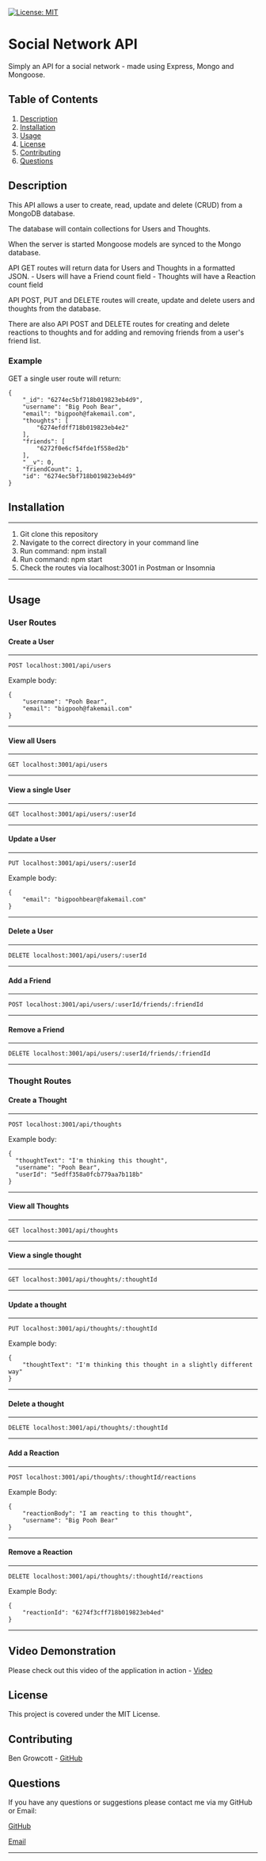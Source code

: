 [![License: MIT](https://img.shields.io/badge/License-MIT-yellow.svg)](https://opensource.org/licenses/MIT)
# Social Network API

Simply an API for a social network - made using Express, Mongo and Mongoose.

## Table of Contents

1. [Description](#description)
1. [Installation](#installation)
2. [Usage](#usage)
3. [License](#license)
4. [Contributing](#contributing)
5. [Questions](#questions)

## Description

This API allows a user to create, read, update and delete (CRUD) from a MongoDB database.

The database will contain collections for Users and Thoughts.

When the server is started Mongoose models are synced to the Mongo database.

API GET routes will return data for Users and Thoughts in a formatted JSON.
    - Users will have a Friend count field
    - Thoughts will have a Reaction count field

API POST, PUT and DELETE routes will create, update and delete users and thoughts from the database.

There are also API POST and DELETE routes for creating and delete reactions to thoughts and for adding and removing friends from a user's friend list.

### Example

GET a single user route will return:

```
{
	"_id": "6274ec5bf718b019823eb4d9",
	"username": "Big Pooh Bear",
	"email": "bigpooh@fakemail.com",
	"thoughts": [
		"6274efdff718b019823eb4e2"
	],
	"friends": [
		"6272f0e6cf54fde1f558ed2b"
	],
	"__v": 0,
	"friendCount": 1,
	"id": "6274ec5bf718b019823eb4d9"
}
```

## Installation
----
1. Git clone this repository
2. Navigate to the correct directory in your command line
3. Run command: npm install
4. Run command: npm start
5. Check the routes via localhost:3001 in Postman or Insomnia
----

## Usage

### User Routes

#### Create a User
----
```
POST localhost:3001/api/users
```
Example body:
```
{
    "username": "Pooh Bear",
    "email": "bigpooh@fakemail.com"
}
```
----
#### View all Users
----
```
GET localhost:3001/api/users
```
----
#### View a single User
----
```
GET localhost:3001/api/users/:userId
```
----
#### Update a User
----
```
PUT localhost:3001/api/users/:userId
```
Example body:
```
{
    "email": "bigpoohbear@fakemail.com"
}
```
----
#### Delete a User
----
```
DELETE localhost:3001/api/users/:userId
```
----
#### Add a Friend
----
```
POST localhost:3001/api/users/:userId/friends/:friendId
```
----
#### Remove a Friend
----
```
DELETE localhost:3001/api/users/:userId/friends/:friendId
```
----
### Thought Routes

#### Create a Thought
----
```
POST localhost:3001/api/thoughts
```
Example body:
```
{
  "thoughtText": "I'm thinking this thought",
  "username": "Pooh Bear",
  "userId": "5edff358a0fcb779aa7b118b"
}
```
----
#### View all Thoughts
----
```
GET localhost:3001/api/thoughts
```
----
#### View a single thought
----
```
GET localhost:3001/api/thoughts/:thoughtId
```
----
#### Update a thought
----
```
PUT localhost:3001/api/thoughts/:thoughtId
```
Example body:
```
{
    "thoughtText": "I'm thinking this thought in a slightly different way"
}
```
----
#### Delete a thought
----
```
DELETE localhost:3001/api/thoughts/:thoughtId
```
----
#### Add a Reaction
----
```
POST localhost:3001/api/thoughts/:thoughtId/reactions
```
Example Body:
```
{
	"reactionBody": "I am reacting to this thought",
	"username": "Big Pooh Bear"
}
```
----
#### Remove a Reaction
----
```
DELETE localhost:3001/api/thoughts/:thoughtId/reactions
```
Example Body:
```
{
	"reactionId": "6274f3cff718b019823eb4ed"
}
```
----
## Video Demonstration

Please check out this video of the application in action - [Video](https://drive.google.com/file/d/1I6EoNT0bzGs55Np82MOdgkLZ_SJsaRZ-/view?usp=sharing)

## License

This project is covered under the MIT License.

## Contributing

Ben Growcott - [GitHub](https://github.com/BGrowcott)

## Questions

If you have any questions or suggestions please contact me via my GitHub or Email:

[GitHub](https://github.com/BGrowcott)

[Email](mailto:bg.coding101@gmail.com)

----